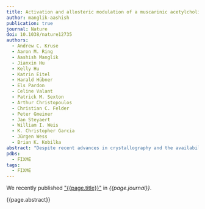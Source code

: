 ```yaml
---
title: Activation and allosteric modulation of a muscarinic acetylcholine receptor
author: manglik-aashish
publication: true
journal: Nature
doi: 10.1038/nature12735
authors:
  - Andrew C. Kruse
  - Aaron M. Ring
  - Aashish Manglik
  - Jianxin Hu
  - Kelly Hu
  - Katrin Eitel
  - Harald Hübner
  - Els Pardon
  - Celine Valant
  - Patrick M. Sexton
  - Arthur Christopoulos
  - Christian C. Felder
  - Peter Gmeiner
  - Jan Steyaert
  - William I. Weis
  - K. Christopher Garcia
  - Jürgen Wess
  - Brian K. Kobilka
abstract: "Despite recent advances in crystallography and the availability of G-protein-coupled receptor (GPCR) structures, little is known about the mechanism of their activation process, as only the β<sub>2</sub> adrenergic receptor (β<sub>2</sub>AR) and rhodopsin have been crystallized in fully active conformations. Here we report the structure of an agonist-bound, active state of the human M2 muscarinic acetylcholine receptor stabilized by a G-protein mimetic camelid antibody fragment isolated by conformational selection using yeast surface display. In addition to the expected changes in the intracellular surface, the structure reveals larger conformational changes in the extracellular region and orthosteric binding site than observed in the active states of the β<sub>2</sub>AR and rhodopsin. We also report the structure of the M2 receptor simultaneously bound to the orthosteric agonist iperoxo and the positive allosteric modulator LY2119620. This structure reveals that LY2119620 recognizes a largely pre-formed binding site in the extracellular vestibule of the iperoxo-bound receptor, inducing a slight contraction of this outer binding pocket. These structures offer important insights into the activation mechanism and allosteric modulation of muscarinic receptors."
pdbs:
  - FIXME
tags:
  - FIXME
---
```


We recently published ["{{page.title}}"](https://doi.org/{{page.doi}}) in *{{page.journal}}*.

{{page.abstract}}
